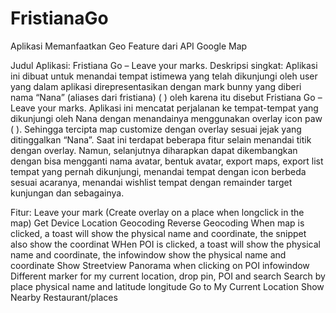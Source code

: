 # FristianaGo
Aplikasi Memanfaatkan Geo Feature dari API Google Map

Judul Aplikasi: Fristiana Go – Leave your marks.
Deskripsi singkat:
Aplikasi ini dibuat untuk menandai tempat istimewa yang telah dikunjungi oleh user yang dalam aplikasi direpresentasikan dengan mark bunny yang diberi nama “Nana” (aliases dari fristiana) ( ) oleh karena itu disebut Fristiana Go – Leave your marks. Aplikasi ini mencatat perjalanan ke tempat-tempat yang dikunjungi oleh Nana dengan menandainya menggunakan overlay icon paw ( ). Sehingga tercipta map customize dengan overlay sesuai jejak yang ditinggalkan “Nana”. Saat ini terdapat beberapa fitur selain menandai titik dengan overlay. Namun, selanjutnya diharapkan dapat dikembangkan dengan bisa mengganti nama avatar, bentuk avatar, export maps, export list tempat yang pernah dikunjungi, menandai tempat dengan icon berbeda sesuai acaranya, menandai wishlist tempat dengan remainder target kunjungan dan sebagainya.

Fitur:
Leave your mark (Create overlay on a place when longclick in the map)
Get Device Location
Geocoding
Reverse Geocoding
When map is clicked, a toast will show the physical name and coordinate, the snippet also show the coordinat
WHen POI is clicked, a toast will show the physical name and coordinate, the infowindow show the physical name and coordinate
Show Streetview Panorama when clicking on POI infowindow
Different marker for my current location, drop pin, POI and search
Search by place physical name and latitude longitude
Go to My Current Location
Show Nearby Restaurant/places

